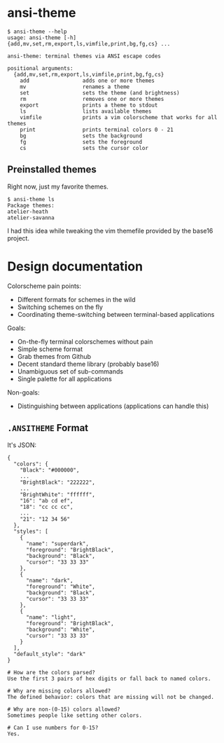 # ansi-theme

```
$ ansi-theme --help
usage: ansi-theme [-h] {add,mv,set,rm,export,ls,vimfile,print,bg,fg,cs} ...

ansi-theme: terminal themes via ANSI escape codes

positional arguments:
  {add,mv,set,rm,export,ls,vimfile,print,bg,fg,cs}
    add                 adds one or more themes
    mv                  renames a theme
    set                 sets the theme (and brightness)
    rm                  removes one or more themes
    export              prints a theme to stdout
    ls                  lists available themes
    vimfile             prints a vim colorscheme that works for all themes
    print               prints terminal colors 0 - 21
    bg                  sets the background
    fg                  sets the foreground
    cs                  sets the cursor color
```

## Preinstalled themes
Right now, just my favorite themes.
```
$ ansi-theme ls
Package themes:
atelier-heath
atelier-savanna
```

I had this idea while tweaking the vim themefile provided by the base16 project.

# Design documentation

Colorscheme pain points:
* Different formats for schemes in the wild
* Switching schemes on the fly
* Coordinating theme-switching between terminal-based applications

Goals:
* On-the-fly terminal colorschemes without pain
* Simple scheme format
* Grab themes from Github
* Decent standard theme library (probably base16)
* Unambiguous set of sub-commands
* Single palette for all applications

Non-goals:
* Distinguishing between applications (applications can handle this)

## `.ANSITHEME` Format
It's JSON:
```
{
  "colors": {
    "Black": "#000000",
    ...
    "BrightBlack": "222222",
    ...
    "BrightWhite": "ffffff",
    "16": "ab cd ef",
    "18": "cc cc cc",
    ...
    "21": "12 34 56"
  },
  "styles": [
    {
      "name": "superdark",
      "foreground": "BrightBlack",
      "background": "Black",
      "cursor": "33 33 33"
    },
    {
      "name": "dark",
      "foreground": "White",
      "background": "Black",
      "cursor": "33 33 33"
    },
    {
      "name": "light",
      "foreground": "BrightBlack",
      "background": "White",
      "cursor": "33 33 33"
    }
  ],
  "default_style": "dark"
}

# How are the colors parsed?
Use the first 3 pairs of hex digits or fall back to named colors.

# Why are missing colors allowed?
The defined behavior: colors that are missing will not be changed.

# Why are non-(0-15) colors allowed?
Sometimes people like setting other colors.

# Can I use numbers for 0-15?
Yes.
